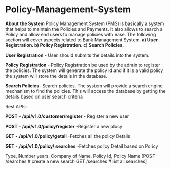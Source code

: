 # Policy-Management-System

**About the System**
Policy Management System (PMS) is basically a system that helps to maintain
the Policies and Payments. It also allows to search a Policy and allow end users
to manage policies with ease.
The following section will cover aspects related to Bank Management System.
  **a) User Registration.
    b) Policy Registration.
    c) Search Policies.**

**User Registration** - User should submits the details into the system.

**Policy Registration** - Policy Registration be used by the admin to register the
policies. The system will generate the policy id and if it is a valid policy the
system will store the details in the database.

**Search Policies**- Search policies. The system will provide a search engine
mechanism to find the policies. This will access the database by getting the details
based on user search criteria

Rest APIs:

**POST - /api/v1.0/customer/register** - Register a new user

**POST - /api/v1.0/policy/register** -Register a new plocy

**GET - /api/v1.0/policy/getall** -Fetches all the policy Details

**GET - /api/v1.0/policy/ searches** -Fetches policy Detail based on Policy

Type, Number years, Company of Name, Policy Id, Policy Name
[POST /searches # create a new search
GET /searches # list all searches]
